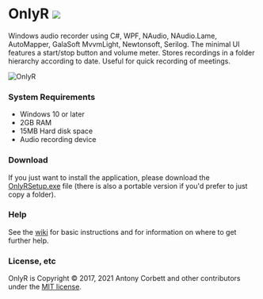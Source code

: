 # OnlyR <img src="https://ci.appveyor.com/api/projects/status/ap0q5inx86kofqwi?svg=true">

Windows audio recorder using C#, WPF, NAudio, NAudio.Lame, AutoMapper, GalaSoft MvvmLight, Newtonsoft, Serilog. The minimal UI features a start/stop button and volume meter. Stores recordings in a folder hierarchy according to date. Useful for quick recording of meetings.

<img src="http://cv8.org.uk/soundbox/OnlyR/Images/OnlyR04.png" alt="OnlyR"> 

### System Requirements

* Windows 10 or later
* 2GB RAM
* 15MB Hard disk space
* Audio recording device

### Download

If you just want to install the application, please download the [OnlyRSetup.exe](https://github.com/AntonyCorbett/OnlyR/releases/latest) file (there is also a portable version if you'd prefer to just copy a folder).

### Help

See the [wiki](https://github.com/AntonyCorbett/OnlyR/wiki) for basic instructions and for information on where to get further help.

### License, etc

OnlyR is Copyright &copy; 2017, 2021 Antony Corbett and other contributors under the [MIT license](LICENSE).
